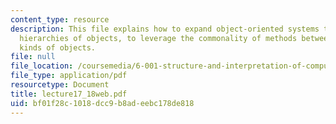```yaml
---
content_type: resource
description: This file explains how to expand object-oriented systems to deal with
  hierarchies of objects, to leverage the commonality of methods between different
  kinds of objects.
file: null
file_location: /coursemedia/6-001-structure-and-interpretation-of-computer-programs-spring-2005/bf01f28c1018dcc9b8adeebc178de818_lecture17_18web.pdf
file_type: application/pdf
resourcetype: Document
title: lecture17_18web.pdf
uid: bf01f28c-1018-dcc9-b8ad-eebc178de818
---
```

